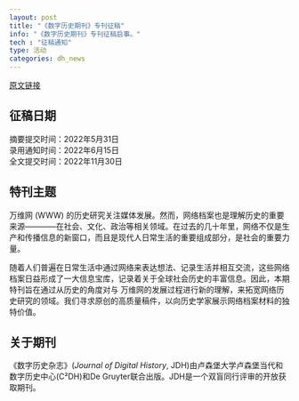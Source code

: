 ```yaml
---
layout: post
title: "《数字历史期刊》专刊征稿"
info: "《数字历史期刊》专刊征稿启事。"
tech : "征稿通知"
type: 活动
categories: dh_news
---
```


[原文链接](https://journalofdigitalhistory.org/en/cfp/history-of-the-web)

## 征稿日期
摘要提交时间：2022年5月31日     
录用通知时间：2022年6月15日     
全文提交时间：2022年11月30日     

## 特刊主题
万维网 (WWW) 的历史研究关注媒体发展。然而，网络档案也是理解历史的重要来源————在社会、文化、政治等相关领域。在过去的几十年里，网络不仅是生产和传播信息的新窗口，而且是现代人日常生活的重要组成部分，是社会的重要力量。

随着人们普遍在日常生活中通过网络来表达想法、记录生活并相互交流，这些网络档案日益形成了一大信息宝库，记录着关于全球社会历史的丰富信息。因此，本期特刊旨在通过从历史的角度对与 万维网的发展过程进行新的理解，来拓宽网络历史研究的领域。我们寻求原创的高质量稿件，以向历史学家展示网络档案材料的独特价值。

## 关于期刊
《数字历史杂志》(*Journal of Digital History*, JDH)由卢森堡大学卢森堡当代和数字历史中心(C²DH)和De Gruyter联合出版。JDH是一个双盲同行评审的开放获取期刊。

